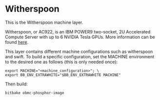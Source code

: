 Witherspoon
================

This is the Witherspoon machine layer.

Witherspoon, or AC922, is an IBM POWER9 two-socket, 2U Accelerated Compute
Server with up to 6 NVIDIA Tesla GPUs. More information can be found
[here](https://www.ibm.com/us-en/marketplace/power-systems-ac922).

This layer contains different machine configurations such as witherspoon
and swift. To build a specific configuration, set the MACHINE environment
to the desired one as follows (this is only needed once):

    export MACHINE="<machine_configuration>"; \
    export BB_ENV_EXTRAWHITE="$BB_ENV_EXTRAWHITE MACHINE"

Then build:

    bitbake obmc-phosphor-image
